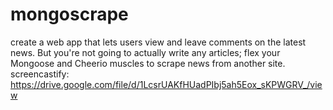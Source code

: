 # mongoscrape
create a web app that lets users view and leave comments on the latest news. But you're not going to actually write any articles; flex your Mongoose and Cheerio muscles to scrape news from another site.
screencastify:
https://drive.google.com/file/d/1LcsrUAKfHUadPIbj5ah5Eox_sKPWGRV_/view
